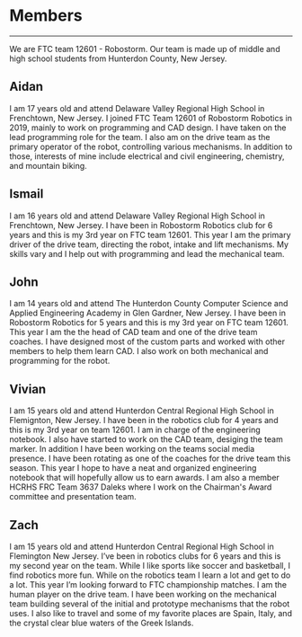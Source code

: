 # Members
---

We are FTC team 12601 - Robostorm. Our team is made up of middle and high school students from Hunterdon County, New Jersey.

## Aidan
I am 17 years old and attend Delaware Valley Regional High School in Frenchtown, New Jersey. I joined FTC Team 12601 of Robostorm Robotics in 2019, mainly to work on programming and CAD design. I have taken on the lead programming role for the team. I also am on the drive team as the primary operator of the robot, controlling various mechanisms. In addition to those, interests of mine include electrical and civil engineering, chemistry, and mountain biking.

## Ismail
I am 16 years old and attend Delaware Valley Regional High School in Frenchtown, New Jersey. I have been in Robostorm Robotics club for 6 years and this is my 3rd year on FTC team 12601. This year I am the primary driver of the drive team, directing the robot, intake and lift mechanisms. My skills vary and I help out with programming and lead the mechanical team.

## John
I am 14 years old and attend The Hunterdon County Computer Science and Applied Engineering Academy in Glen Gardner, New Jersey.  I have been in Robostorm Robotics for 5 years and this is my 3rd year on FTC team 12601.  This year I am the the head of CAD team and one of the drive team coaches. I have designed most of the custom parts and worked with other members to help them learn CAD.  I also work on both mechanical and programming for the robot.

## Vivian
I am 15 years old and attend Hunterdon Central Regional High School in Flemignton, New Jersey. I have been in the robotics club for 4 years and this is my 3rd year on team 12601. I am in charge of the engineering notebook. I also have started to work on the CAD team, desiging the team marker. In addition I have been working on the teams social media presence. I have been rotating as one of the coaches for the drive team this season. This year I hope to have a neat and organized engineering notebook that will hopefully allow us to earn awards. I am also a member HCRHS FRC Team 3637 Daleks where I work on the Chairman's Award committee and presentation team. 

## Zach
I am 15 years old and attend Hunterdon Central Regional High School in Flemington New Jersey.  I’ve been in robotics clubs for 6 years and this is my second year on the team.  While I like sports like soccer and basketball, I find robotics more fun.  While on the robotics team I learn a lot and get to do a lot.  This year I’m looking forward to FTC championship matches.  I am the human player on the drive team. I have been working on the mechanical team building several of the initial and prototype mechanisms that the robot uses. I also like to travel and some of my favorite places are Spain, Italy, and the crystal clear blue waters of the Greek Islands.
